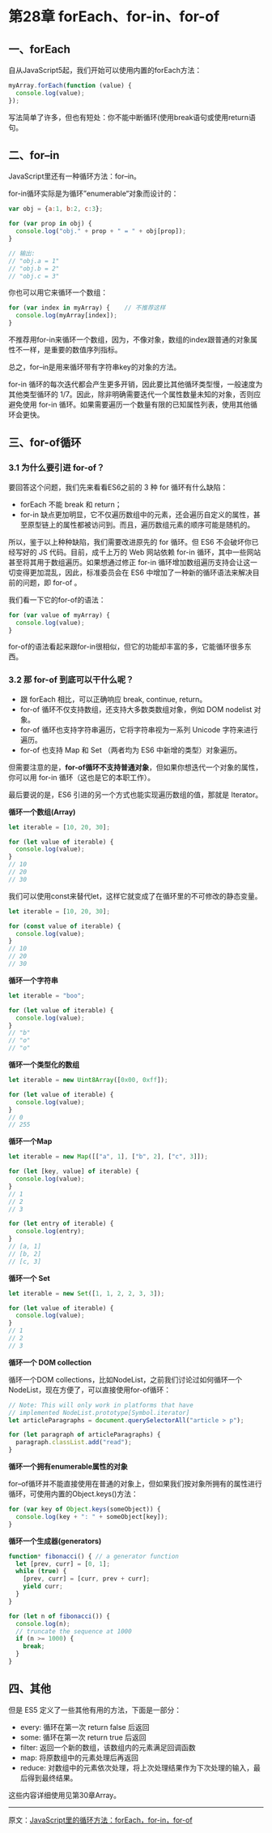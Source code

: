 # 第28章 forEach、for-in、for-of

## 一、forEach

自从JavaScript5起，我们开始可以使用内置的forEach方法：

```js
myArray.forEach(function (value) {
  console.log(value);
});
```

写法简单了许多，但也有短处：你不能中断循环\(使用break语句或使用return语句。

## 二、for–in

JavaScript里还有一种循环方法：for–in。

for-in循环实际是为循环”enumerable“对象而设计的：

```js
var obj = {a:1, b:2, c:3};

for (var prop in obj) {
  console.log("obj." + prop + " = " + obj[prop]);
}

// 输出:
// "obj.a = 1"
// "obj.b = 2"
// "obj.c = 3"
```

你也可以用它来循环一个数组：

```js
for (var index in myArray) {    // 不推荐这样
  console.log(myArray[index]);
}
```

不推荐用for-in来循环一个数组，因为，不像对象，数组的index跟普通的对象属性不一样，是重要的数值序列指标。

总之，for–in是用来循环带有字符串key的对象的方法。

for-in 循环的每次迭代都会产生更多开销，因此要比其他循环类型慢，一般速度为其他类型循环的 1/7。因此，除非明确需要迭代一个属性数量未知的对象，否则应避免使用 for-in 循环。如果需要遍历一个数量有限的已知属性列表，使用其他循环会更快。

## 三、for-of循环

### 3.1 **为什么要引进 for-of？**

要回答这个问题，我们先来看看ES6之前的 3 种 for 循环有什么缺陷：

* forEach 不能 break 和 return；
* for-in 缺点更加明显，它不仅遍历数组中的元素，还会遍历自定义的属性，甚至原型链上的属性都被访问到。而且，遍历数组元素的顺序可能是随机的。

所以，鉴于以上种种缺陷，我们需要改进原先的 for 循环。但 ES6 不会破坏你已经写好的 JS 代码。目前，成千上万的 Web 网站依赖 for-in 循环，其中一些网站甚至将其用于数组遍历。如果想通过修正 for-in 循环增加数组遍历支持会让这一切变得更加混乱，因此，标准委员会在 ES6 中增加了一种新的循环语法来解决目前的问题，即 for-of 。

我们看一下它的for-of的语法：

```js
for (var value of myArray) {
  console.log(value);
}
```

for-of的语法看起来跟for-in很相似，但它的功能却丰富的多，它能循环很多东西。

### 3.2 **那 for-of 到底可以干什么呢？**

* 跟 forEach 相比，可以正确响应 break, continue, return。
* for-of 循环不仅支持数组，还支持大多数类数组对象，例如 DOM nodelist 对象。
* for-of 循环也支持字符串遍历，它将字符串视为一系列 Unicode 字符来进行遍历。
* for-of 也支持 Map 和 Set （两者均为 ES6 中新增的类型）对象遍历。

但需要注意的是，**for-of循环不支持普通对象**，但如果你想迭代一个对象的属性，你可以用 for-in 循环（这也是它的本职工作）。

最后要说的是，ES6 引进的另一个方式也能实现遍历数组的值，那就是 Iterator。

**循环一个数组\(Array\)**

```js
let iterable = [10, 20, 30];

for (let value of iterable) {
  console.log(value);
}
// 10
// 20
// 30
```

我们可以使用const来替代let，这样它就变成了在循环里的不可修改的静态变量。

```js
let iterable = [10, 20, 30];

for (const value of iterable) {
  console.log(value);
}
// 10
// 20
// 30
```

**循环一个字符串**

```js
let iterable = "boo";

for (let value of iterable) {
  console.log(value);
}
// "b"
// "o"
// "o"
```

**循环一个类型化的数组**

```js
let iterable = new Uint8Array([0x00, 0xff]);

for (let value of iterable) {
  console.log(value);
}
// 0
// 255
```

**循环一个Map**

```js
let iterable = new Map([["a", 1], ["b", 2], ["c", 3]]);

for (let [key, value] of iterable) {
  console.log(value);
}
// 1
// 2
// 3

for (let entry of iterable) {
  console.log(entry);
}
// [a, 1]
// [b, 2]
// [c, 3]
```

**循环一个 Set**

```js
let iterable = new Set([1, 1, 2, 2, 3, 3]);

for (let value of iterable) {
  console.log(value);
}
// 1
// 2
// 3
```

**循环一个 DOM collection**

循环一个DOM collections，比如NodeList，之前我们讨论过如何循环一个NodeList，现在方便了，可以直接使用for-of循环：

```js
// Note: This will only work in platforms that have
// implemented NodeList.prototype[Symbol.iterator]
let articleParagraphs = document.querySelectorAll("article > p");

for (let paragraph of articleParagraphs) {
  paragraph.classList.add("read");
}
```

**循环一个拥有enumerable属性的对象**

for–of循环并不能直接使用在普通的对象上，但如果我们按对象所拥有的属性进行循环，可使用内置的Object.keys\(\)方法：

```js
for (var key of Object.keys(someObject)) {
  console.log(key + ": " + someObject[key]);
}
```

**循环一个生成器\(generators\)**

```js
function* fibonacci() { // a generator function
  let [prev, curr] = [0, 1];
  while (true) {
    [prev, curr] = [curr, prev + curr];
    yield curr;
  }
}

for (let n of fibonacci()) {
  console.log(n);
  // truncate the sequence at 1000
  if (n >= 1000) {
    break;
  }
}
```

## 四、其他

但是 ES5 定义了一些其他有用的方法，下面是一部分：

* every: 循环在第一次 return false 后返回
* some: 循环在第一次 return true 后返回
* filter: 返回一个新的数组，该数组内的元素满足回调函数
* map: 将原数组中的元素处理后再返回
* reduce: 对数组中的元素依次处理，将上次处理结果作为下次处理的输入，最后得到最终结果。

这些内容详细使用见第30章Array。

---

原文：[JavaScript里的循环方法：forEach，for-in，for-of](https://zhuanlan.zhihu.com/p/30328361)

